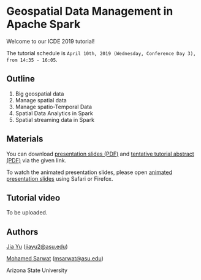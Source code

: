 # Geospatial Data Management in Apache Spark

Welcome to our ICDE 2019 tutorial!

The tutorial schedule is `April 10th, 2019 (Wednesday, Conference Day 3), from 14:35 - 16:05`.

## Outline

1. Big geospatial data
2. Manage spatial data
3. Manage spatio-Temporal Data
4. Spatial Data Analytics in Spark
5. Spatial streaming data in Spark

## Materials

You can download [presentation slides (PDF)](https://www.public.asu.edu/~jiayu2/presentation/jia-icde19-tutorial.pdf) and [tentative tutorial abstract (PDF)](https://www.public.asu.edu/~jiayu2/geospark/publication/geospatial-icde-2019.pdf) via the given link.

To watch the animated presentation slides, please open [animated presentation slides](https://www.public.asu.edu/~jiayu2/presentation/jia-icde19-tutorial/index.html) using Safari or Firefox.

## Tutorial video

To be uploaded.

## Authors

[Jia Yu](https://jiayuasu.github.io/) (jiayu2@asu.edu)

[Mohamed Sarwat](http://faculty.engineering.asu.edu/sarwat/) (msarwat@asu.edu)

Arizona State University


